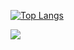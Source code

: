
<!-- Статистика -->
[![Top Langs](https://github-readme-stats.vercel.app/api/top-langs/?username=anuraghazra&layout=compact)](https://github.com/anuraghazra/github-readme-stats)

<!-- Количество пользователей -->
![](https://komarev.com/ghpvc/?username=your-github-username)
